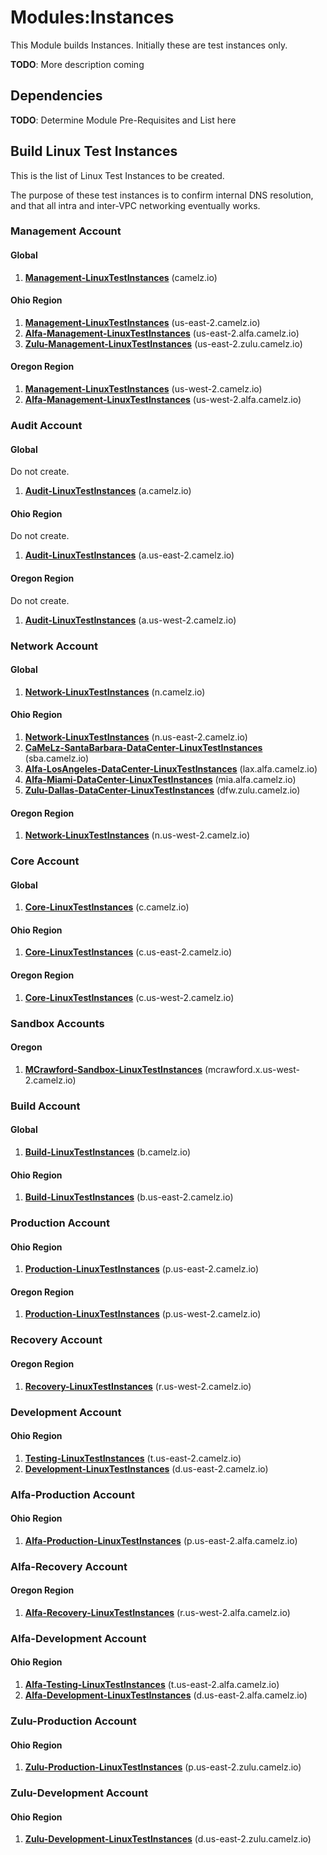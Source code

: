 # Modules:Instances

This Module builds Instances. Initially these are test instances only.

**TODO**: More description coming

## Dependencies

**TODO**: Determine Module Pre-Requisites and List here

## Build Linux Test Instances

This is the list of Linux Test Instances to be created.

The purpose of these test instances is to confirm internal DNS resolution, and that all intra and inter-VPC networking
eventually works.

### **Management Account**

#### **Global**

1. **[Management-LinuxTestInstances](./BUILD-management-global-instances-test-linux.md)** (camelz.io)

#### **Ohio Region**

1. **[Management-LinuxTestInstances](./BUILD-management-ohio-instances-test-linux.md)** (us-east-2.camelz.io)
1. **[Alfa-Management-LinuxTestInstances](./BUILD-management-ohio-alfa-instances-test-linux.md)** (us-east-2.alfa.camelz.io)
1. **[Zulu-Management-LinuxTestInstances](./BUILD-management-ohio-zulu-instances-test-linux.md)** (us-east-2.zulu.camelz.io)

#### **Oregon Region**

1. **[Management-LinuxTestInstances](./BUILD-management-oregon-instances-test-linux.md)** (us-west-2.camelz.io)
1. **[Alfa-Management-LinuxTestInstances](./BUILD-management-oregon-alfa-instances-test-linux.md)** (us-west-2.alfa.camelz.io)

### **Audit Account**

#### **Global**

Do not create.

1. **[Audit-LinuxTestInstances](./BUILD-audit-global-instances-test-linux.md)** (a.camelz.io)

#### **Ohio Region**

Do not create.

1. **[Audit-LinuxTestInstances](./BUILD-audit-ohio-instances-test-linux.md)** (a.us-east-2.camelz.io)

#### **Oregon Region**

Do not create.

1. **[Audit-LinuxTestInstances](./BUILD-audit-oregon-instances-test-linux.md)** (a.us-west-2.camelz.io)

### **Network Account**

#### **Global**

1. **[Network-LinuxTestInstances](./BUILD-network-global-instances-test-linux.md)** (n.camelz.io)

#### **Ohio Region**

1. **[Network-LinuxTestInstances](./BUILD-network-ohio-instances-test-linux.md)** (n.us-east-2.camelz.io)
1. **[CaMeLz-SantaBarbara-DataCenter-LinuxTestInstances](./BUILD-network-ohio-santabarbara-instances-test-linux.md)** (sba.camelz.io)
1. **[Alfa-LosAngeles-DataCenter-LinuxTestInstances](./BUILD-network-ohio-losangeles-alfa-instances-test-linux.md)** (lax.alfa.camelz.io)
1. **[Alfa-Miami-DataCenter-LinuxTestInstances](./BUILD-network-ohio-miami-alfa-instances-test-linux.md)** (mia.alfa.camelz.io)
1. **[Zulu-Dallas-DataCenter-LinuxTestInstances](./BUILD-network-ohio-dallas-zulu-instances-test-linux.md)** (dfw.zulu.camelz.io)

#### **Oregon Region**

1. **[Network-LinuxTestInstances](./BUILD-network-oregon-instances-test-linux.md)** (n.us-west-2.camelz.io)

### **Core Account**

#### **Global**

1. **[Core-LinuxTestInstances](./BUILD-core-global-instances-test-linux.md)** (c.camelz.io)

#### **Ohio Region**

1. **[Core-LinuxTestInstances](./BUILD-core-ohio-instances-test-linux.md)** (c.us-east-2.camelz.io)

#### **Oregon Region**

1. **[Core-LinuxTestInstances](./BUILD-core-oregon-instances-test-linux.md)** (c.us-west-2.camelz.io)

### **Sandbox Accounts**

#### **Oregon**

1. **[MCrawford-Sandbox-LinuxTestInstances](./BUILD-mcrawford-sandbox-oregon-mcrawford-instances-test-linux.md)** (mcrawford.x.us-west-2.camelz.io)

### **Build Account**

#### **Global**

1. **[Build-LinuxTestInstances](./BUILD-build-global-instances-test-linux.md)** (b.camelz.io)

#### **Ohio Region**

1. **[Build-LinuxTestInstances](./BUILD-build-ohio-instances-test-linux.md)** (b.us-east-2.camelz.io)

### **Production Account**

#### **Ohio Region**

1. **[Production-LinuxTestInstances](./BUILD-production-ohio-instances-test-linux.md)** (p.us-east-2.camelz.io)

#### **Oregon Region**

1. **[Production-LinuxTestInstances](./BUILD-production-oregon-instances-test-linux.md)** (p.us-west-2.camelz.io)

### **Recovery Account**

#### **Oregon Region**

1. **[Recovery-LinuxTestInstances](./BUILD-recovery-oregon-instances-test-linux.md)** (r.us-west-2.camelz.io)

### **Development Account**

#### **Ohio Region**

1. **[Testing-LinuxTestInstances](./BUILD-development-ohio-instances-test-linux.md)** (t.us-east-2.camelz.io)
1. **[Development-LinuxTestInstances](./BUILD-development-ohio-instances-test-linux.md)** (d.us-east-2.camelz.io)

### **Alfa-Production Account**

#### **Ohio Region**

1. **[Alfa-Production-LinuxTestInstances](./BUILD-alfa-production-ohio-alfa-instances-test-linux.md)** (p.us-east-2.alfa.camelz.io)

### **Alfa-Recovery Account**

#### **Oregon Region**

1. **[Alfa-Recovery-LinuxTestInstances](./BUILD-alfa-recovery-oregon-alfa-instances-test-linux.md)** (r.us-west-2.alfa.camelz.io)

### **Alfa-Development Account**

#### **Ohio Region**

1. **[Alfa-Testing-LinuxTestInstances](./BUILD-alfa-development-ohio-alfa-instances-test-linux.md)** (t.us-east-2.alfa.camelz.io)
1. **[Alfa-Development-LinuxTestInstances](./BUILD-alfa-development-ohio-alfa-instances-test-linux.md)** (d.us-east-2.alfa.camelz.io)

### **Zulu-Production Account**

#### **Ohio Region**

1. **[Zulu-Production-LinuxTestInstances](./BUILD-zulu-production-ohio-zulu-instances-test-linux.md)** (p.us-east-2.zulu.camelz.io)

### **Zulu-Development Account**

#### **Ohio Region**

1. **[Zulu-Development-LinuxTestInstances](./BUILD-zulu-development-ohio-zulu-instances-test-linux.md)** (d.us-east-2.zulu.camelz.io)
